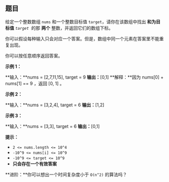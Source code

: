 ## 题目

给定一个整数数组 `nums` 和一个整数目标值 `target`，请你在该数组中找出 **和为目标值** *`target`*  的那 **两个** 整数，并返回它们的数组下标。

你可以假设每种输入只会对应一个答案。但是，数组中同一个元素在答案里不能重复出现。

你可以按任意顺序返回答案。

**示例 1：**

**输入：**nums = \[2,7,11,15\], target = 9
**输出：**\[0,1\]
**解释：**因为 nums\[0\] + nums\[1\] == 9 ，返回 \[0, 1\] 。

**示例 2：**

**输入：**nums = \[3,2,4\], target = 6
**输出：**\[1,2\]

**示例 3：**

**输入：**nums = \[3,3\], target = 6
**输出：**\[0,1\]

**提示：**

-   `2 <= nums.length <= 10^4`
-   `-10^9 <= nums[i] <= 10^9`
-   `-10^9 <= target <= 10^9`
-   **只会存在一个有效答案**

**进阶：**你可以想出一个时间复杂度小于 `O(n^2)` 的算法吗？
